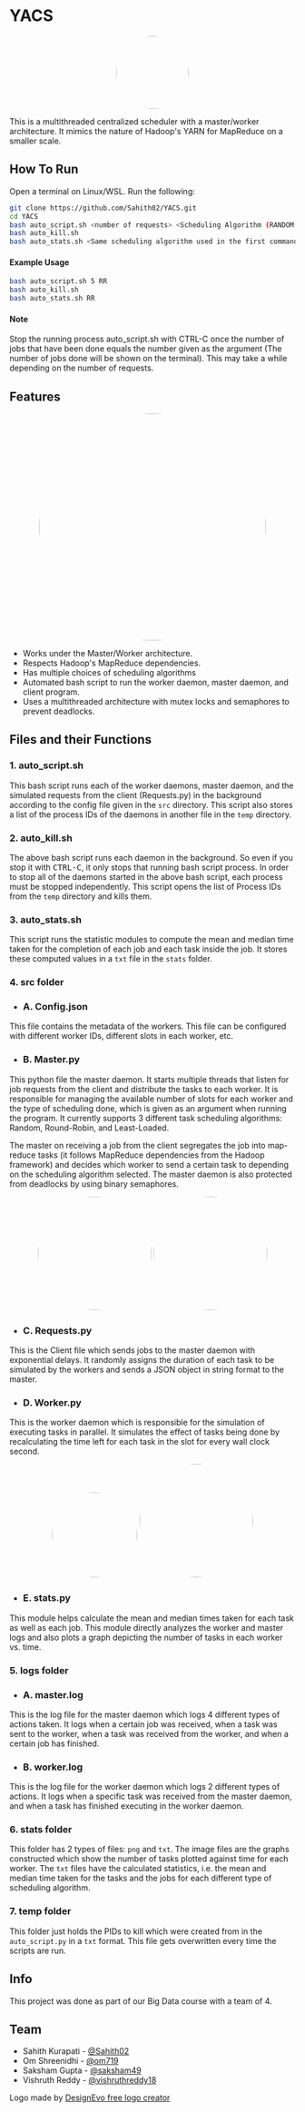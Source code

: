 # YACS

<p align="center"><kbd><img src="./images/logo.jpg" width="128px" style="border-radius: 500px;"></kbd><p>


This is a multithreaded centralized scheduler with a master/worker architecture. It mimics the nature of Hadoop's YARN for MapReduce on a smaller scale. 

## How To Run

Open a terminal on Linux/WSL. Run the following:

```bash
git clone https://github.com/Sahith02/YACS.git
cd YACS
bash auto_script.sh <number of requests> <Scheduling Algorithm (RANDOM / RR / LL)>
bash auto_kill.sh
bash auto_stats.sh <Same scheduling algorithm used in the first command>
```

#### Example Usage

```bash
bash auto_script.sh 5 RR
bash auto_kill.sh
bash auto_stats.sh RR
```

#### Note
Stop the running process auto_script.sh with CTRL-C  once the number of jobs that have been done equals the number given as the argument (The number of jobs done will be shown on the terminal). This may take a while depending on the number of requests.

## Features

<p align="center"><kbd><img src="./images/architecture.png" width="400px" style="border-radius: 500px;"></kbd><p>


- Works under the Master/Worker architecture.
- Respects Hadoop's MapReduce dependencies.
- Has multiple choices of scheduling algorithms
- Automated bash script to run the worker daemon, master daemon, and client program.
- Uses a multithreaded architecture with mutex locks and semaphores to prevent deadlocks.

## Files and their Functions

### 1. auto_script.sh
This bash script runs each of the worker daemons, master daemon, and the simulated requests from the client (Requests.py) in the background according to the config file given in the `src` directory. This script also stores a list of the process IDs of the daemons in another file in the `temp` directory.

### 2. auto_kill.sh
The above bash script runs each daemon in the background. So even if you stop it with <kbd>CTRL-C</kbd>, it only stops that running bash script process. In order to stop all of the daemons started in the above bash script, each process must be stopped independently. This script opens the list of Process IDs from the `temp` directory and kills them.

### 3. auto_stats.sh
This script runs the statistic modules to compute the mean and median time taken for the completion of each job and each task inside the job. It stores these computed values in a `txt` file in the `stats` folder.

### 4. src folder
- ### A. Config.json
This file contains the metadata of the workers. This file can be configured with different worker IDs, different slots in each worker, etc.

- ### B. Master.py
This python file the master daemon. It starts multiple threads that listen for job requests from the client and distribute the tasks to each worker. It is responsible for managing the available number of slots for each worker and the type of scheduling done, which is given as an argument when running the program. It currently supports 3 different task scheduling algorithms: Random, Round-Robin, and Least-Loaded.

The master on receiving a job from the client segregates the job into map-reduce tasks (it follows MapReduce dependencies from the Hadoop framework) and decides which worker to send a certain task to depending on the scheduling algorithm selected. The master daemon is also protected from deadlocks by using binary semaphores.

<p align="center">
	<kbd><img src="./images/master1.png" width="200px" style="border-radius: 500px;"></kbd>
	<kbd><img src="./images/master2.png" width="200px" style="border-radius: 500px;"></kbd>
<p>

- ### C. Requests.py
This is the Client file which sends jobs to the master daemon with exponential delays. It randomly assigns the duration of each task to be simulated by the workers and sends a JSON object in string format to the master.

- ### D. Worker.py
This is the worker daemon which is responsible for the simulation of executing tasks in parallel. It simulates the effect of tasks being done by recalculating the time left for each task in the slot for every wall clock second.

<p align="center">
	<kbd><img src="./images/worker1.png" width="150px" style="border-radius: 500px;"></kbd>
	<kbd><img src="./images/worker2.png" width="200px" style="border-radius: 500px;"></kbd>
<p>


- ### E. stats.py
This module helps calculate the mean and median times taken for each task as well as each job. This module directly analyzes the worker and master logs and also plots a graph depicting the number of tasks in each worker vs. time.

### 5. logs folder
- ### A. master.log
This is the log file for the master daemon which logs 4 different types of actions taken. It logs when a certain job was received, when a task was sent to the worker, when a task was received from the worker, and when a certain job has finished.

- ### B. worker.log
This is the log file for the worker daemon which logs 2 different types of actions. It logs when a specific task was received from the master daemon, and when a task has finished executing in the worker daemon.


### 6. stats folder
This folder has 2 types of files: `png` and `txt`. The image files are the graphs constructed which show the number of tasks plotted against time for each worker. The `txt` files have the calculated statistics, i.e. the mean and median time taken for the tasks and the jobs for each different type of scheduling algorithm.

### 7. temp folder
This folder just holds the PIDs to kill which were created from in the `auto_script.py` in a `txt` format. This file gets overwritten every time the scripts are run.


## Info
This project was done as part of our Big Data course with a team of 4.

## Team
- Sahith Kurapati - [@Sahith02]( https://github.com/Sahith02 )
- Om Shreenidhi - [@om719]( https://github.com/om719 )
- Saksham Gupta - [@saksham49]( https://github.com/saksham49 )
- Vishruth Reddy - [@vishruthreddy18]( https://github.com/vishruthreddy18 )


<div>Logo made by <a href="https://www.designevo.com/logo-maker/" title="Free Online Logo Maker">DesignEvo free logo creator</a></div>
